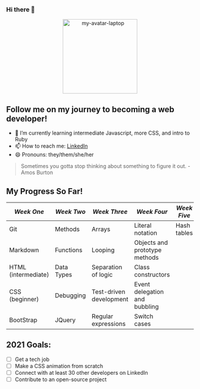 ### Hi there 👋
<p align="center">
   <img width="200" height="200" alt="my-avatar-laptop" src="https://user-images.githubusercontent.com/80174138/115131167-c4cda400-9faa-11eb-854c-86b5415a9b3c.png">
  </p>

## Follow me on my journey to becoming a web developer! 
- 🌱 I’m currently learning intermediate Javascript, more CSS, and intro to Ruby
- 📫 How to reach me: [LinkedIn](https://www.linkedin.com/in/niccikaufman/)
- 😄 Pronouns: they/them/she/her

> Sometimes you gotta stop thinking about something to figure it out. -Amos Burton

## My Progress So Far!
|_Week One_|_Week Two_|_Week Three_|_Week Four_|_Week Five_|
|---|---|---|---|---|
|Git|Methods|Arrays|Literal notation|Hash tables|
|Markdown|Functions|Looping|Objects and prototype methods||
|HTML (intermediate)|Data Types|Separation of logic|Class constructors||
|CSS (beginner)|Debugging|Test-driven development|Event delegation and bubbling||
|BootStrap|JQuery|Regular expressions|Switch cases||

## 2021 Goals:
- [ ] Get a tech job
- [ ] Make a CSS animation from scratch
- [ ] Connect with at least 30 other developers on LinkedIn
- [ ] Contribute to an open-source project
